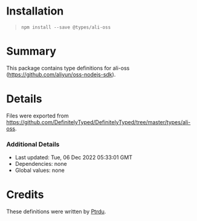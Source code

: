 # Installation
> `npm install --save @types/ali-oss`

# Summary
This package contains type definitions for ali-oss (https://github.com/aliyun/oss-nodejs-sdk).

# Details
Files were exported from https://github.com/DefinitelyTyped/DefinitelyTyped/tree/master/types/ali-oss.

### Additional Details
 * Last updated: Tue, 06 Dec 2022 05:33:01 GMT
 * Dependencies: none
 * Global values: none

# Credits
These definitions were written by [Ptrdu](https://github.com/ptrdu).
